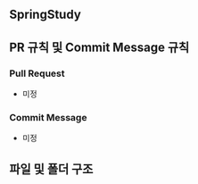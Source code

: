 ## SpringStudy

## PR 규칙 및 Commit Message 규칙
### Pull Request
* 미정
### Commit Message
* 미정
## 파일 및 폴더 구조
